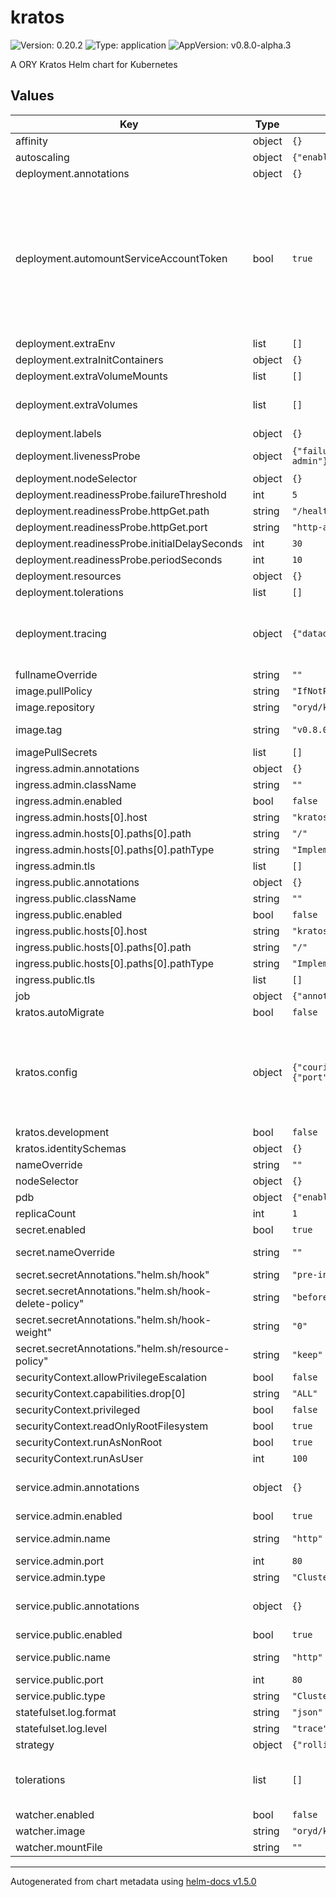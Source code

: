 # kratos

![Version: 0.20.2](https://img.shields.io/badge/Version-0.20.2-informational?style=flat-square) ![Type: application](https://img.shields.io/badge/Type-application-informational?style=flat-square) ![AppVersion: v0.8.0-alpha.3](https://img.shields.io/badge/AppVersion-v0.8.0--alpha.3-informational?style=flat-square)

A ORY Kratos Helm chart for Kubernetes

## Values

| Key | Type | Default | Description |
|-----|------|---------|-------------|
| affinity | object | `{}` | Configure node affinity |
| autoscaling | object | `{"enabled":false,"maxReplicas":3,"minReplicas":1,"targetCPUUtilizationPercentage":80}` | Horizontal pod autoscaling configuration |
| deployment.annotations | object | `{}` |  |
| deployment.automountServiceAccountToken | bool | `true` | The secret specified here will be used to load environment variables with envFrom. This allows arbitrary environment variables to be provided to the application which is useful for sensitive values which should not be in a configMap. This secret is not created by the helm chart and must already exist in the namespace. https://kubernetes.io/docs/tasks/inject-data-application/distribute-credentials-secure/#configure-all-key-value-pairs-in-a-secret-as-container-environment-variables environmentSecretsName: https://github.com/kubernetes/kubernetes/issues/57601 |
| deployment.extraEnv | list | `[]` |  |
| deployment.extraInitContainers | object | `{}` |  |
| deployment.extraVolumeMounts | list | `[]` |  |
| deployment.extraVolumes | list | `[]` | If you want to mount external volume For example, mount a secret containing Certificate root CA to verify database TLS connection. |
| deployment.labels | object | `{}` |  |
| deployment.livenessProbe | object | `{"failureThreshold":5,"httpGet":{"path":"/health/alive","port":"http-admin"},"initialDelaySeconds":30,"periodSeconds":10}` | Configure the probes for when the deployment is considered ready and ongoing health check |
| deployment.nodeSelector | object | `{}` | Node labels for pod assignment. |
| deployment.readinessProbe.failureThreshold | int | `5` |  |
| deployment.readinessProbe.httpGet.path | string | `"/health/ready"` |  |
| deployment.readinessProbe.httpGet.port | string | `"http-admin"` |  |
| deployment.readinessProbe.initialDelaySeconds | int | `30` |  |
| deployment.readinessProbe.periodSeconds | int | `10` |  |
| deployment.resources | object | `{}` |  |
| deployment.tolerations | list | `[]` | Configure node tolerations. |
| deployment.tracing | object | `{"datadog":{"enabled":false}}` | Configuration for tracing providers. Only datadog is currently supported through this block. If you need to use a different tracing provider, please manually set the configuration values via "kratos.config" or via "deployment.extraEnv". |
| fullnameOverride | string | `""` |  |
| image.pullPolicy | string | `"IfNotPresent"` |  |
| image.repository | string | `"oryd/kratos"` | ORY KRATOS image |
| image.tag | string | `"v0.8.0-alpha.3"` | ORY KRATOS VERSION Alternative format: image: oryd/kratos:v0.6.3-alpha.1 |
| imagePullSecrets | list | `[]` |  |
| ingress.admin.annotations | object | `{}` |  |
| ingress.admin.className | string | `""` |  |
| ingress.admin.enabled | bool | `false` |  |
| ingress.admin.hosts[0].host | string | `"kratos.admin.local.com"` |  |
| ingress.admin.hosts[0].paths[0].path | string | `"/"` |  |
| ingress.admin.hosts[0].paths[0].pathType | string | `"ImplementationSpecific"` |  |
| ingress.admin.tls | list | `[]` |  |
| ingress.public.annotations | object | `{}` |  |
| ingress.public.className | string | `""` |  |
| ingress.public.enabled | bool | `false` |  |
| ingress.public.hosts[0].host | string | `"kratos.public.local.com"` |  |
| ingress.public.hosts[0].paths[0].path | string | `"/"` |  |
| ingress.public.hosts[0].paths[0].pathType | string | `"ImplementationSpecific"` |  |
| ingress.public.tls | list | `[]` |  |
| job | object | `{"annotations":{},"ttlSecondsAfterFinished":60}` | Values for initialization job |
| kratos.autoMigrate | bool | `false` | Enable the initialization job. Required to work with a DB |
| kratos.config | object | `{"courier":{"smtp":{}},"secrets":{},"serve":{"admin":{"port":4434},"public":{"port":4433}}}` | You can customize the emails kratos is sending (also uncomment config.courier.template_override_path below)  Note: If you are setting config.courier.template_override_path you need to supply overrides for all templates.        It is currently not possible to overrides only selected methods.  emailTemplates:    recovery:      valid:        subject: Recover access to your account        body: |-          Hi, please recover access to your account by clicking the following link:          <a href="{{ .RecoveryURL }}">{{ .RecoveryURL }}</a>        plainBody: Hi, please recover access to your account by clicking the following link: {{ .RecoveryURL }}      invalid:        subject: Account access attempted        body: |-          Hi, you (or someone else) entered this email address when trying to recover access to an account.          However, this email address is not on our database of registered users and therefore the attempt has failed. If this was you, check if you signed up using a different address. If this was not you, please ignore this email.        plainBody: Hi, you (or someone else) entered this email address when trying to recover access to an account.    verification:      valid:        subject: Please verify your email address        body: |-          Hi, please verify your account by clicking the following link:          <a href="{{ .VerificationURL }}">{{ .VerificationURL }}</a>        plainBody: Hi, please verify your account by clicking the following link: {{ .VerificationURL }}      invalid:        subject:        body:        plainBody: |
| kratos.development | bool | `false` |  |
| kratos.identitySchemas | object | `{}` | You can add multiple identity schemas here |
| nameOverride | string | `""` |  |
| nodeSelector | object | `{}` | Node labels for pod assignment. |
| pdb | object | `{"enabled":false,"spec":{"minAvailable":1}}` | PodDistributionBudget configuration |
| replicaCount | int | `1` |  |
| secret.enabled | bool | `true` | switch to false to prevent creating the secret |
| secret.nameOverride | string | `""` | Provide custom name of existing secret, or custom name of secret to be created |
| secret.secretAnnotations."helm.sh/hook" | string | `"pre-install, pre-upgrade"` |  |
| secret.secretAnnotations."helm.sh/hook-delete-policy" | string | `"before-hook-creation"` |  |
| secret.secretAnnotations."helm.sh/hook-weight" | string | `"0"` |  |
| secret.secretAnnotations."helm.sh/resource-policy" | string | `"keep"` |  |
| securityContext.allowPrivilegeEscalation | bool | `false` |  |
| securityContext.capabilities.drop[0] | string | `"ALL"` |  |
| securityContext.privileged | bool | `false` |  |
| securityContext.readOnlyRootFilesystem | bool | `true` |  |
| securityContext.runAsNonRoot | bool | `true` |  |
| securityContext.runAsUser | int | `100` |  |
| service.admin.annotations | object | `{}` | If you do want to specify annotations, uncomment the following lines, adjust them as necessary, and remove the curly braces after 'annotations:'. |
| service.admin.enabled | bool | `true` |  |
| service.admin.name | string | `"http"` | The service port name. Useful to set a custom service port name if it must follow a scheme (e.g. Istio) |
| service.admin.port | int | `80` |  |
| service.admin.type | string | `"ClusterIP"` |  |
| service.public.annotations | object | `{}` | If you do want to specify annotations, uncomment the following lines, adjust them as necessary, and remove the curly braces after 'annotations:'. |
| service.public.enabled | bool | `true` |  |
| service.public.name | string | `"http"` | The service port name. Useful to set a custom service port name if it must follow a scheme (e.g. Istio) |
| service.public.port | int | `80` |  |
| service.public.type | string | `"ClusterIP"` |  |
| statefulset.log.format | string | `"json"` |  |
| statefulset.log.level | string | `"trace"` |  |
| strategy | object | `{"rollingUpdate":{"maxSurge":"30%","maxUnavailable":0},"type":"RollingUpdate"}` | Deployment update strategy |
| tolerations | list | `[]` | If you do want to specify node labels, uncomment the following lines, adjust them as necessary, and remove the curly braces after 'annotations:'.   foo: bar Configure node tolerations. |
| watcher.enabled | bool | `false` |  |
| watcher.image | string | `"oryd/k8s-toolbox:0.0.2"` |  |
| watcher.mountFile | string | `""` |  |

----------------------------------------------
Autogenerated from chart metadata using [helm-docs v1.5.0](https://github.com/norwoodj/helm-docs/releases/v1.5.0)
